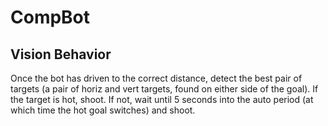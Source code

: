 CompBot
=======

Vision Behavior
-------------

Once the bot has driven to the correct distance, detect the best pair of targets (a pair of horiz and vert targets, found on either side of the goal).
If the target is hot, shoot. If not, wait until 5 seconds into the auto period (at which time the hot goal switches) and shoot.
